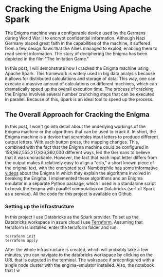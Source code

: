 # Cracking the Enigma Using Apache Spark

The Enigma machine was a configurable device used by the Germans during World War II to encrypt confidential
information. Although Nazi Germany placed great faith in the capabilities of the machine, it suffered from a few design
flaws that the Allies managed to exploit, enabling them to read secret information. The story of deciphering the Enigma
has been depicted in the film "The Imitation Game."

In this post, I will demonstrate how I cracked the Enigma machine using Apache Spark. This framework is widely used in
big data analysis because it allows for distributed calculations and storage of data. This way, one can execute a
massive amount of calculations on different machines, which can dramatically speed up the overall execution time. The
process of cracking the Enigma involves several number crunching steps that can be executed in parallel. Because of
this, Spark is an ideal tool to speed up the process.

## The Overall Approach for Cracking the Enigma

In this post, I won't go into detail about the underlying workings of the Enigma machine or the algorithms that can be
used to crack it. In short, the Enigma machine is a device that scrambles input letters to produce different output
letters. With each button press, the mapping changes. This, combined with the fact that the Enigma machine could be
configured in 158,962,555,217,826,360,000 different ways, led the Germans to believe that it was uncrackable. However,
the fact that each input letter differs from the output makes it relatively easy to align a "crib," a short known piece
of the original text, with the encrypted text. Numberphile has some
informative [videos](https://www.youtube.com/watch?v=G2_Q9FoD-oQ) about the Enigma in which they explain the algorithms
involved in breaking the Enigma. I implemented these algorithms and an Enigma emulator in a separate Python package,
which I used in a standalone script to break the Enigma with parallel computation on Databricks (sort of Spark as a
service). All the code for this project is available on Github.

### Setting up the infrastructure
In this project I use Databricks as the Spark provider. To set up the Databricks workspace in azure cloud I use
[Terraform](https://www.terraform.io/). Assuming that terraform is installed, enter the terraform folder and run:
```commandline
terraform init
terraform apply
```
After the whole infrastructure is created, which will probably take a few minutes, you can navigate to
the databricks workspace by clicking on the URL that is outputed in the terminal.
The wokspace if preconfigured with a single node cluster with the engima-emulator installed. Also, the notebook
that I w